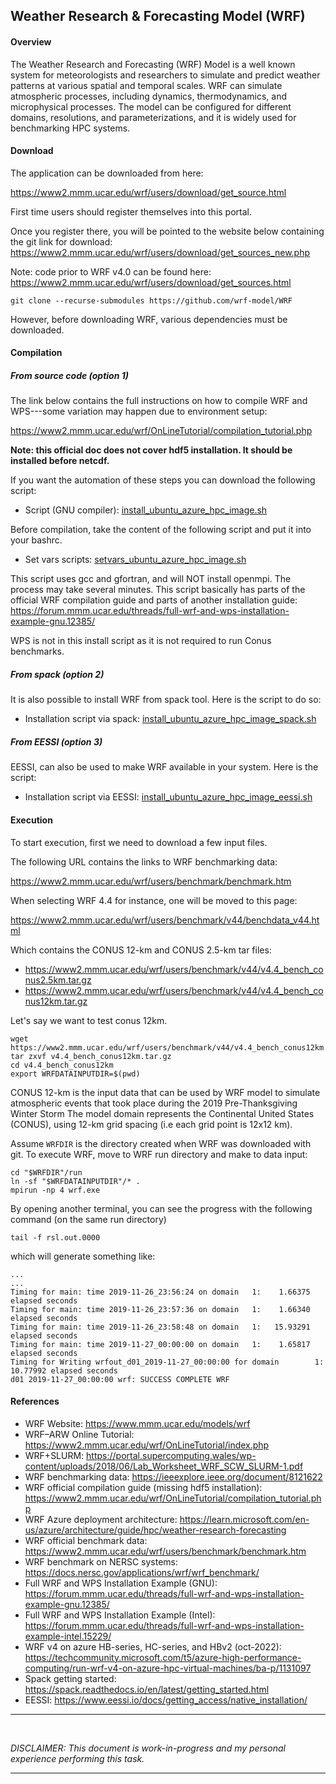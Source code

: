 ## Weather Research & Forecasting Model (WRF)


#### Overview

The Weather Research and Forecasting (WRF) Model is a well known system for
meteorologists and researchers to simulate and predict weather patterns at
various spatial and temporal scales. WRF can simulate atmospheric processes,
including dynamics, thermodynamics, and microphysical processes. The model can
be configured for different domains, resolutions, and parameterizations, and it
is widely used for benchmarking HPC systems.


#### Download

The application can be downloaded from here:

<https://www2.mmm.ucar.edu/wrf/users/download/get_source.html>

First time users should register themselves into this portal.

Once you register there, you will be pointed to the website below containing the
git link for download:
<https://www2.mmm.ucar.edu/wrf/users/download/get_sources_new.php>

Note: code prior to WRF v4.0 can be found here:
<https://www2.mmm.ucar.edu/wrf/users/download/get_sources.html>

```
git clone --recurse-submodules https://github.com/wrf-model/WRF
```


However, before downloading WRF, various dependencies must be downloaded.

#### Compilation


##### From source code (option 1)

The link below contains the full instructions on how to compile WRF and
WPS---some variation may happen due to environment setup:

<https://www2.mmm.ucar.edu/wrf/OnLineTutorial/compilation_tutorial.php>

**Note: this official doc does not cover hdf5 installation. It should be installed
before netcdf.**


If you want the automation of these steps you can download the following script:

- Script (GNU compiler): [install_ubuntu_azure_hpc_image.sh](install_ubuntu_azure_hpc_image.sh)


Before compilation, take the content of the following script and put it into
your bashrc.

- Set vars scripts:
  [setvars_ubuntu_azure_hpc_image.sh](setvars_ubuntu_azure_hpc_image.sh)

This script uses gcc and gfortran, and will NOT install openmpi. The process may
take several minutes. This script basically has parts of the official WRF
compilation guide and parts of another installation guide:
<https://forum.mmm.ucar.edu/threads/full-wrf-and-wps-installation-example-gnu.12385/>

WPS is not in this install script as it is not required to run Conus benchmarks.


##### From spack (option 2)

It is also possible to install WRF from spack tool. Here is the script to do so:

- Installation script via spack:
[install_ubuntu_azure_hpc_image_spack.sh](install_ubuntu_azure_hpc_image_spack.sh)

##### From EESSI (option 3)

EESSI, can also be used to make WRF available in your system. Here is the
script:
- Installation script via EESSI: [install_ubuntu_azure_hpc_image_eessi.sh](install_ubuntu_azure_hpc_image_eessi.sh)



#### Execution

To start execution, first we need to download a few input files.

The following URL contains the links to WRF benchmarking data:

<https://www2.mmm.ucar.edu/wrf/users/benchmark/benchmark.htm>

When selecting WRF 4.4 for instance, one will be moved to this page:

<https://www2.mmm.ucar.edu/wrf/users/benchmark/v44/benchdata_v44.html>

Which contains the CONUS 12-km and CONUS 2.5-km tar files:

- <https://www2.mmm.ucar.edu/wrf/users/benchmark/v44/v4.4_bench_conus2.5km.tar.gz>
- <https://www2.mmm.ucar.edu/wrf/users/benchmark/v44/v4.4_bench_conus12km.tar.gz>


Let's say we want to test conus 12km.


```
wget https://www2.mmm.ucar.edu/wrf/users/benchmark/v44/v4.4_bench_conus12km.tar.gz
tar zxvf v4.4_bench_conus12km.tar.gz
cd v4.4_bench_conus12km
export WRFDATAINPUTDIR=$(pwd)
```

CONUS 12-km is the input data that can be used by WRF model to simulate
atmospheric events that took place during the 2019 Pre-Thanksgiving Winter Storm
The model domain represents the Continental United States (CONUS), using 12-km
grid spacing (i.e each grid point is 12x12 km).

Assume `WRFDIR` is the directory created when WRF was downloaded with git. To
execute WRF, move to WRF run directory and make to data input:

```
cd "$WRFDIR"/run
ln -sf "$WRFDATAINPUTDIR"/* .
mpirun -np 4 wrf.exe
```

By opening another terminal, you can see the progress with the following command
(on the same run directory)

```
tail -f rsl.out.0000
```

which will generate something like:

```
...
...
Timing for main: time 2019-11-26_23:56:24 on domain   1:    1.66375 elapsed seconds
Timing for main: time 2019-11-26_23:57:36 on domain   1:    1.66340 elapsed seconds
Timing for main: time 2019-11-26_23:58:48 on domain   1:   15.93291 elapsed seconds
Timing for main: time 2019-11-27_00:00:00 on domain   1:    1.65817 elapsed seconds
Timing for Writing wrfout_d01_2019-11-27_00:00:00 for domain        1:   10.77992 elapsed seconds
d01 2019-11-27_00:00:00 wrf: SUCCESS COMPLETE WRF
```



#### References
- WRF Website: <https://www.mmm.ucar.edu/models/wrf>
- WRF–ARW Online Tutorial: <https://www2.mmm.ucar.edu/wrf/OnLineTutorial/index.php>
- WRF+SLURM: <https://portal.supercomputing.wales/wp-content/uploads/2018/06/Lab_Worksheet_WRF_SCW_SLURM-1.pdf>
- WRF benchmarking data: <https://ieeexplore.ieee.org/document/8121622>
- WRF official compilation guide (missing hdf5 installation):
  <https://www2.mmm.ucar.edu/wrf/OnLineTutorial/compilation_tutorial.php>
- WRF Azure deployment architecture:
  <https://learn.microsoft.com/en-us/azure/architecture/guide/hpc/weather-research-forecasting>
- WRF official benchmark data:
  <https://www2.mmm.ucar.edu/wrf/users/benchmark/benchmark.htm>
- WRF benchmark on NERSC systems: <https://docs.nersc.gov/applications/wrf/wrf_benchmark/>
- Full WRF and WPS Installation Example (GNU):
<https://forum.mmm.ucar.edu/threads/full-wrf-and-wps-installation-example-gnu.12385/>
- Full WRF and WPS Installation Example (Intel):
<https://forum.mmm.ucar.edu/threads/full-wrf-and-wps-installation-example-intel.15229/>
- WRF v4 on azure HB-series, HC-series, and HBv2 (oct-2022):
  <https://techcommunity.microsoft.com/t5/azure-high-performance-computing/run-wrf-v4-on-azure-hpc-virtual-machines/ba-p/1131097>
- Spack getting started: <https://spack.readthedocs.io/en/latest/getting_started.html>
- EESSI: <https://www.eessi.io/docs/getting_access/native_installation/>

---
<br>

*DISCLAIMER: This document is work-in-progress and my personal experience
performing this task.*

---


